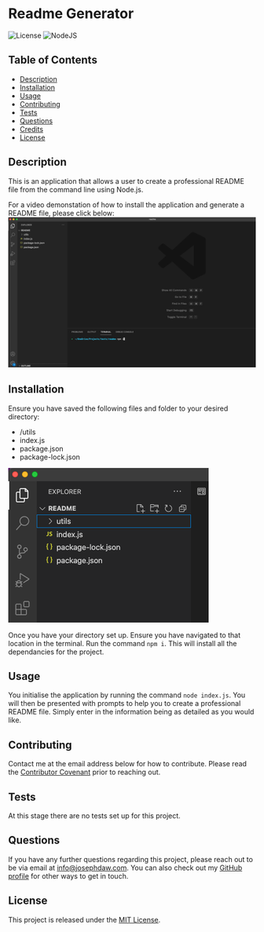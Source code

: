 # Readme Generator
![License](https://img.shields.io/badge/License-MIT-yellow.svg)
![NodeJS](https://img.shields.io/badge/node.js-6DA55F.svg?&logo=node.js&logoColor=white)

## Table of Contents
- [Description](#description)
- [Installation](#installation)
- [Usage](#usage)
- [Contributing](#contributing)
- [Tests](#tests)
- [Questions](#questions)
- [Credits](#credits)
- [License](#license)

## Description
This is an application that allows a user to create a professional README file from the command line using Node.js.

For a video demonstation of how to install the application and generate a README file, please click below:
[![README walk through video screenshot](img/readme-walk-through.png)](https://drive.google.com/file/d/1jzOPfmi0v--sdMND3H2VVj9dTNoamZ86/view?usp=sharing "README Walk Through Video")

## Installation
Ensure you have saved the following files and folder to your desired directory:
- /utils
- index.js
- package.json
- package-lock.json

![Example of starting directory](img/start-files.png)

Once you have your directory set up. Ensure you have navigated to that location in the terminal. Run the command ```npm i```. This will install all the dependancies for the project.

## Usage
You initialise the application by running the command ```node index.js```. You will then be presented with prompts to help you to create a professional README file. Simply enter in the information being as detailed as you would like.

## Contributing
Contact me at the email address below for how to contribute. Please read the [Contributor Covenant](https://www.contributor-covenant.org/version/2/1/code_of_conduct/) prior to reaching out.

## Tests
At this stage there are no tests set up for this project.

## Questions
If you have any further questions regarding this project, please reach out to be via email at info@josephdaw.com.
You can also check out my [GitHub profile](https://github.com/josephdaw) for other ways to get in touch.

## License
This project is released under the [MIT License](LICENSE).
